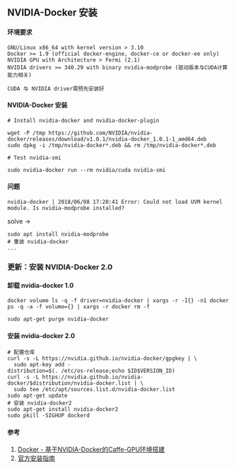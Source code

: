 ## NVIDIA-Docker 安装

#### 环境要求

``` text
GNU/Linux x86_64 with kernel version > 3.10 
Docker >= 1.9 (official docker-engine, docker-ce or docker-ee only) 
NVIDIA GPU with Architecture > Fermi (2.1) 
NVIDIA drivers >= 340.29 with binary nvidia-modprobe (驱动版本与CUDA计算能力相关)

CUDA 与 NVIDIA driver需预先安装好
```

#### NVIDIA-Docker 安装

``` shell
# Install nvidia-docker and nvidia-docker-plugin

wget -P /tmp https://github.com/NVIDIA/nvidia-docker/releases/download/v1.0.1/nvidia-docker_1.0.1-1_amd64.deb
sudo dpkg -i /tmp/nvidia-docker*.deb && rm /tmp/nvidia-docker*.deb

# Test nvidia-smi

sudo nvidia-docker run --rm nvidia/cuda nvidia-smi
```

#### 问题

```
nvidia-docker | 2018/06/08 17:20:41 Error: Could not load UVM kernel module. Is nvidia-modprobe installed?
```

solve ->

```
sudo apt install nvidia-modprobe
# 重装 nvidia-docker
...
```

### 更新：安装 NVIDIA-Docker 2.0

#### 卸载 nvidia-docker 1.0

``` shell
docker volume ls -q -f driver=nvidia-docker | xargs -r -I{} -n1 docker ps -q -a -f volume={} | xargs -r docker rm -f

sudo apt-get purge nvidia-docker
```

#### 安装 nvidia-docker 2.0

``` shell
# 配置仓库
curl -s -L https://nvidia.github.io/nvidia-docker/gpgkey | \
  sudo apt-key add -
distribution=$(. /etc/os-release;echo $ID$VERSION_ID)
curl -s -L https://nvidia.github.io/nvidia-docker/$distribution/nvidia-docker.list | \
  sudo tee /etc/apt/sources.list.d/nvidia-docker.list
sudo apt-get update
# 安装 nvidia-docker2
sudo apt-get install nvidia-docker2
sudo pkill -SIGHUP dockerd
```

#### 参考

1. [Docker - 基于NVIDIA-Docker的Caffe-GPU环境搭建](http://blog.csdn.net/zziahgf/article/details/72578273)
2. [官方安装指南](https://github.com/nvidia/nvidia-docker/wiki/Installation-(version-2.0))